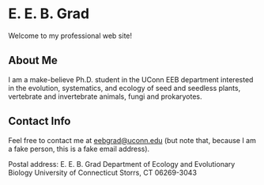 # E. E. B. Grad
Welcome to my professional web site!

## About Me
I am a make-believe Ph.D. student in the UConn EEB department interested in the evolution, systematics, and ecology of seed and seedless plants, vertebrate and invertebrate animals, fungi and prokaryotes.

## Contact Info
Feel free to contact me at eebgrad@uconn.edu (but note that, because I am a fake person, this is a fake email address).

Postal address:
E. E. B. Grad
Department of Ecology and Evolutionary Biology
University of Connecticut
Storrs, CT 06269-3043
